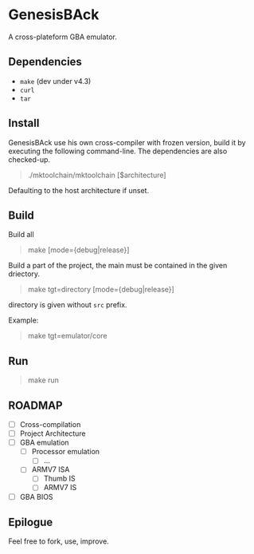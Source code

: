 # GenesisBAck

A cross-plateform GBA emulator.

## Dependencies

  * `make` (dev under v4.3)
  * `curl`
  * `tar`

## Install

GenesisBAck use his own cross-compiler with frozen version, build it by executing the following command-line.
The dependencies are also checked-up.

>   ./mktoolchain/mktoolchain [$architecture]

Defaulting to the host architecture if unset.

## Build

Build all

>   make [mode={debug|release}]

Build a part of the project, the main must be contained in the given driectory.

>   make tgt=directory [mode={debug|release}]

directory is given without `src` prefix. 

Example:

>   make tgt=emulator/core

## Run

>   make run

## ROADMAP

- [ ] Cross-compilation
- [ ] Project Architecture
- [ ] GBA emulation
  - [ ] Processor emulation
    - [ ] ...
  - [ ] ARMV7 ISA
    - [ ] Thumb IS
    - [ ] ARMV7 IS
- [ ] GBA BIOS

## Epilogue

Feel free to fork, use, improve.

